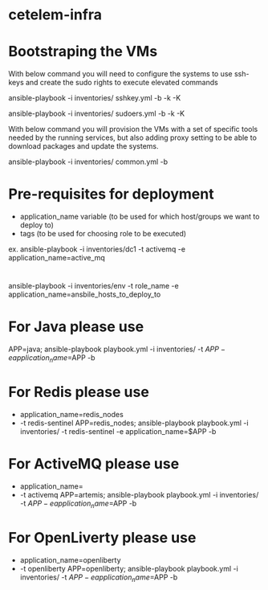 # cetelem-infra
# Bootstraping the VMs
With below command you will need to configure the systems to use ssh-keys and create the sudo rights to execute elevated commands

ansible-playbook -i inventories/<ENV> sshkey.yml -b -k -K

ansible-playbook -i inventories/<ENV> sudoers.yml -b -k -K

With below command you will provision the VMs with a set of specific tools needed by the running services, but also adding proxy setting to be able to download packages and update the systems.

ansible-playbook -i inventories/<ENV> common.yml -b

# Pre-requisites for deployment
- application_name variable (to be used for which host/groups we want to deploy to)
- tags (to be used for choosing role to be executed)

ex.
ansible-playbook -i inventories/dc1 -t activemq -e application_name=active_mq 
#
ansible-playbook -i inventories/env -t role_name -e application_name=ansbile_hosts_to_deploy_to

# For Java please use
APP=java; ansible-playbook playbook.yml -i inventories/<ENV> -t $APP -e application_name=$APP -b

# For Redis please use
- application_name=redis_nodes
- -t redis-sentinel
APP=redis_nodes; ansible-playbook playbook.yml -i inventories/<ENV> -t redis-sentinel -e application_name=$APP -b

# For ActiveMQ please use
- application_name=
- -t activemq
APP=artemis; ansible-playbook playbook.yml -i inventories/<ENV> -t $APP -e application_name=$APP -b

# For OpenLiverty please use
- application_name=openliberty
- -t openliberty
APP=openliberty; ansible-playbook playbook.yml -i inventories/<ENV> -t $APP -e application_name=$APP -b

